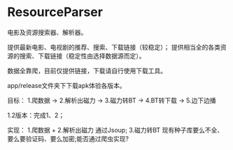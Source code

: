 # ResourceParser
电影及资源搜索器、解析器。

提供最新电影、电视剧的推荐、搜索、下载链接（较稳定）；
提供相当全的各类资源的搜索、下载链接（稳定性由选择数据源而定）。

数据全靠爬，目前仅提供链接，下载请自行使用下载工具。

app/release文件夹下下载apk体验各版本。

目标：
1.爬数据 -> 2.解析出磁力 -> 3.磁力转BT -> 4.BT转下载 -> 5.边下边播

1.2版本：完成1、2；

实现：
1.爬数据 + 2.解析出磁力  通过Jsoup;
3.磁力转BT 现有种子库要么不全、要么要验证码、要么加密;能否通过爬虫实现?

